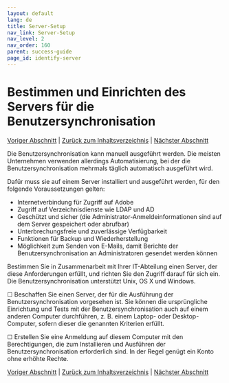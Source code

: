 ```yaml
---
layout: default
lang: de
title: Server-Setup
nav_link: Server-Setup
nav_level: 2
nav_order: 160
parent: success-guide
page_id: identify-server
---
```


# Bestimmen und Einrichten des Servers für die Benutzersynchronisation

[Voriger Abschnitt](setup_adobeio.md) \| [Zurück zum Inhaltsverzeichnis](index.md) \|  [Nächster Abschnitt](install_sync.md)


Die Benutzersynchronisation kann manuell ausgeführt werden. Die meisten Unternehmen verwenden allerdings Automatisierung, bei der die Benutzersynchronisation mehrmals täglich automatisch ausgeführt wird.

Dafür muss sie auf einem Server installiert und ausgeführt werden, für den folgende Voraussetzungen gelten:

  - Internetverbindung für Zugriff auf Adobe
  - Zugriff auf Verzeichnisdienste wie LDAP und AD
  - Geschützt und sicher (die Administrator-Anmeldeinformationen sind auf dem Server gespeichert oder abrufbar)
  - Unterbrechungsfreie und zuverlässige Verfügbarkeit
  - Funktionen für Backup und Wiederherstellung
  - Möglichkeit zum Senden von E-Mails, damit Berichte der Benutzersynchronisation an Administratoren gesendet werden können

Bestimmen Sie in Zusammenarbeit mit Ihrer IT-Abteilung einen Server, der diese Anforderungen erfüllt, und richten Sie den Zugriff darauf für sich ein.
Die Benutzersynchronisation unterstützt Unix, OS X und Windows.

&#9744; Beschaffen Sie einen Server, der für die Ausführung der Benutzersynchronisation vorgesehen ist. Sie können die ursprüngliche Einrichtung und Tests mit der Benutzersynchronisation auch auf einem anderen Computer durchführen, z. B. einem Laptop- oder Desktop-Computer, sofern dieser die genannten Kriterien erfüllt.

&#9744; Erstellen Sie eine Anmeldung auf diesem Computer mit den Berechtigungen, die zum Installieren und Ausführen der Benutzersynchronisation erforderlich sind. In der Regel genügt ein Konto ohne erhöhte Rechte.




[Voriger Abschnitt](setup_adobeio.md) \| [Zurück zum Inhaltsverzeichnis](index.md) \|  [Nächster Abschnitt](install_sync.md)

